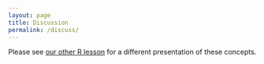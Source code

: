 ```yaml
---
layout: page
title: Discussion
permalink: /discuss/
---
```

Please see [our other R lesson][r-gap] for a different presentation of these concepts.

[r-gap]: https://swcarpentry.github.io/r-novice-gapminder/
